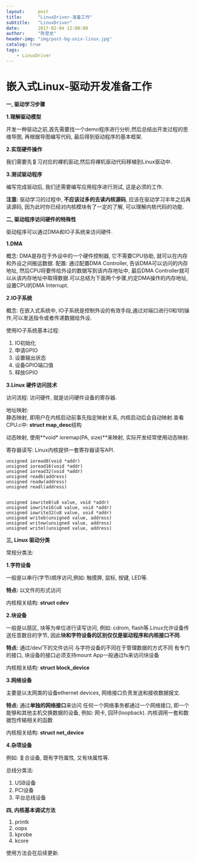 ```yaml
---
layout:     post
title:      "LinuxDriver-准备工作"
subtitle:   "LinuxDriver"
date:       2017-02-04 12:00:00
author:     "陈登龙"
header-img: "img/post-bg-unix-linux.jpg"
catalog: true
tags:
    - LinuxDriver
---
```


# 嵌入式Linux-驱动开发准备工作

**一, 驱动学习步骤**

**1.理解驱动模型**

开发一种驱动之前,首先需要找一个demo程序进行分析,然后总结出开发过程的思维导图, 再根据导图编写代码, 最后得到驱动程序的基本框架.

**2.实现硬件操作**

我们需要先复习对应的裸机驱动,然后将裸机驱动代码移植到Linux驱动中.

**3.测试驱动程序**

编写完成驱动后, 我们还需要编写应用程序进行测试, 这是必须的工作.
    
**注意:** 驱动学习的过程中, **不应该过多的去读内核源码**, 应该在驱动学习半年之后再读源码,
因为此时你已经对内核模块有了一定的了解, 可以理解内核代码的功能.
    
    
**二, 驱动程序访问硬件的特殊性**

驱动程序可以通过DMA和IO子系统来访问硬件.

**1.DMA**

概念: DMA是存在于外设中的一个硬件控制器, 它不需要CPU协助, 就可以在内存和外设之间搬运数据.
配置: 通过配置DMA Controller, 告诉DMA可以访问的内存地址, 然后CPU将要传给外设的数据写到该内存地址中, 最后DMA Controller就可以从该内存地址中取得数据.可以总结为下面两个步骤,约定DMA操作的内存地址,设置CPU的DMA Interrupt.

**2.IO子系统**

概念: 在嵌入式系统中, IO子系统是控制外设的有效手段,通过对端口进行0和1的操作,可以发送指令或者传递数据给外设.

使用IO子系统基本过程: 
 1. IO初始化
 2. 申请GPIO
 3. 设置输出状态
 4. 设备GPIO端口值
 5. 释放GPIO

**3.Linux 硬件访问技术**

访问流程: 访问硬件, 就是访问硬件设备的寄存器.

地址映射:  
静态映射, 即用户在内核启动前事先指定映射关系, 内核启动后会自动映射.查看CPU.c中: **struct map_desc**结构

动态映射, 使用**void* ioremap(PA, size)**来映射, 实际开发经常使用动态映射.

寄存器读写: Linux内核提供一套寄存器读写API.

    unsigned ioread8(void *addr)
    unsigned ioread16(void *addr)
    unsigned ioread32(void *addr)
    unsigned readb(address)
    unsigned readw(address)
    unsigned readl(address)


    unsigned iowrite8(u8 value, void *addr)
    unsigned iowrite16(u8 value, void *addr)
    unsigned iowrite32(u8 value, void *addr)
    unsigned writeb(unsigned value, address)
    unsigned writew(unsigned value, address)
    unsigned writel(unsigned value, address)

 
**三, Linux 驱动分类**

常规分类法:

**1.字符设备**

一般是以串行(字节)顺序访问,例如: 触摸屏, 鼠标, 按键, LED等.

**特点:** 以文件的形式访问

内核相关结构: **struct cdev**

**2.块设备**

一般是以扇区, 块等为单位进行读写访问, 例如: cdrom, flash等.Linux允许设备传送任意数目的字节, 因此**块和字符设备的区别仅仅是驱动程序和内核接口不同**.

**特点:** 
通过/dev/下的文件访问
与字符设备的不同在于管理数据的方式不同
有专门的接口, 块设备的接口必须支持mount
App一般通过fs来访问块设备

内核相关结构: **struct block_device**

**3.网络设备**

主要是以太网类的设备ethernet devices, 网络接口负责发送和接收数据报文.

**特点:**
通过**单独的网络接口**来访问
任何一个网络事务都通过一个网络接口, 即一个能够和其他主机交换数据的设备, 例如: 网卡, 回环(loopback).
内核调用一套和数据包传输相关的函数

内核相关结构: **struct net_device**

**4.杂项设备**

例如: 复合设备, 既有字符属性, 又有块属性等.

总线分类法:
 1. USB设备
 2. PCI设备
 3. 平台总线设备

**四, 内核基本调试方法**

1. printk
 2. oops
 3. kprobe
 4. kcore

使用方法会在后续更新.
